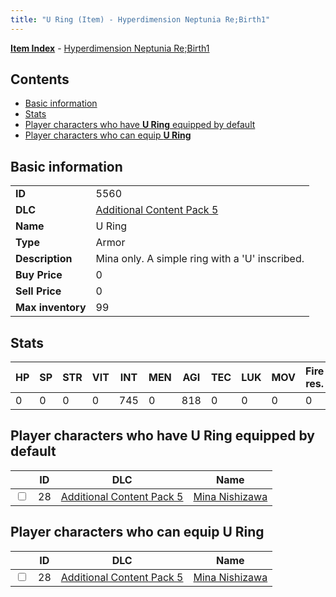 ```yaml
---
title: "U Ring (Item) - Hyperdimension Neptunia Re;Birth1"
---
```


[**Item Index**](/neptunia/rb1/item/index.html) - [Hyperdimension Neptunia Re;Birth1](/neptunia/rb1)

## Contents

- [Basic information](#basic-information)
- [Stats](#stats)
- [Player characters who have **U Ring** equipped by default](#player-characters-who-have-u-ring-equipped-by-default)
- [Player characters who can equip **U Ring**](#player-characters-who-can-equip-u-ring)

## Basic information

|   |   |
| -- | -- |
| **ID** | 5560 |
| **DLC** | [Additional Content Pack 5](/neptunia/rb1/dlc/14-pack5.html) |
| **Name** | U Ring |
| **Type** | Armor |
| **Description** | Mina only. A simple ring with a 'U' inscribed. |
| **Buy Price** | 0 |
| **Sell Price** | 0 |
| **Max inventory** | 99 |

## Stats

| HP | SP | STR | VIT | INT | MEN | AGI | TEC | LUK | MOV | Fire res. | Ice res. | Wind res. | Lightning res. |
| -- | -- | --- | --- | --- | --- | --- | --- | --- | --- | --------- | -------- | --------- | -------------- |
| 0 | 0 | 0 | 0 | 745 | 0 | 818 | 0 | 0 | 0 | 0 | 0 | 0 | 0 |

## Player characters who have **U Ring** equipped by default

|    | ID | DLC | Name |
| -- | -- | --- | ---- |
| <input type="checkbox" id="rb1-player-14-28" class="trackbox" /> | 28 | [Additional Content Pack 5](/neptunia/rb1/dlc/14-pack5.html) | [Mina Nishizawa](/neptunia/rb1/player/14-28-mina-nishizawa.html) |

## Player characters who can equip **U Ring**

|    | ID | DLC | Name |
| -- | -- | --- | ---- |
| <input type="checkbox" id="rb1-player-14-28" class="trackbox" /> | 28 | [Additional Content Pack 5](/neptunia/rb1/dlc/14-pack5.html) | [Mina Nishizawa](/neptunia/rb1/player/14-28-mina-nishizawa.html) |